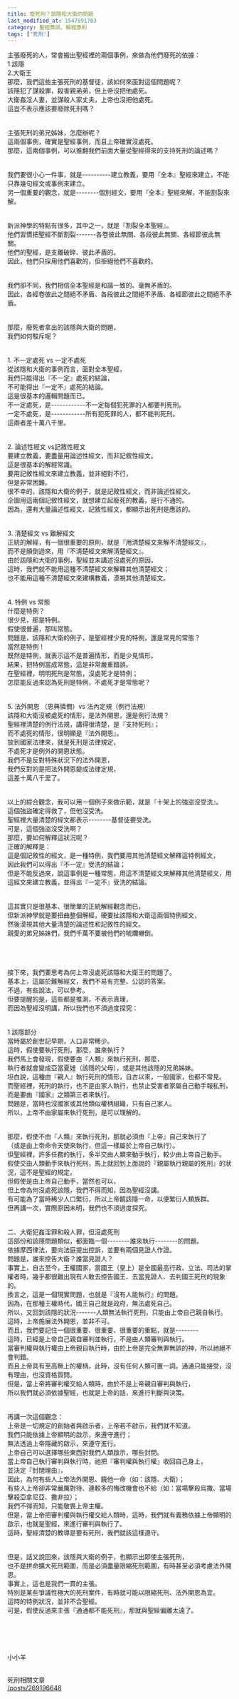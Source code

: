```yaml
---
title: 廢死刑？該隱和大衛的問題
last_modified_at: 1547991703
category: 聖經無誤、解經原則
tags: ['死刑']
---
```


<p>主張廢死的人，常會搬出聖經裡的兩個事例，來做為他們廢死的依據：<br>
1.該隱<br>
2.大衛王<br>
那麼，我們這些主張死刑的基督徒，該如何來面對這個問題呢？<br>
<!--more-->該隱犯了謀殺罪，殺害親弟弟，但上帝沒把他處死。<br>
大衛姦淫人妻，並謀殺人家丈夫，上帝也沒把他處死。<br>
這豈不表示應該要廢除死刑嗎？<br>
<br>
<br>
主張死刑的弟兄姊妹，怎麼辦呢？<br>
這兩個事例，確實是聖經事例，而且上帝確實沒處死。<br>
那麼，這兩個事例，可以推翻我們前面大量從聖經得來的支持死刑的論述嗎？<br>
<br>
<br>
我們要很小心一件事，就是----------建立教義，要用『全本』聖經來建立，不能只靠幾句經文或事例來建立。<br>
另一個重要的觀念，就是--------個別經文，要用『全本』聖經來解，不能割裂來解。<br>
<br>
<br>
新派神學的特點有很多，其中之一，就是『割裂全本聖經』。<br>
他們習慣把聖經不斷割裂-------各卷彼此無關、各段彼此無關、各經節彼此無關。<br>
他們的聖經，是支離破碎、彼此矛盾的。<br>
因此，他們只採用他們喜歡的，但拒絕他們不喜歡的。<br>
<br>
<br>
我們卻不同，我們相信全本聖經是和諧一致的、毫無矛盾的。<br>
因此，各經卷彼此之間絕不矛盾、各段彼此之間絕不矛盾、各經節彼此之間絕不矛盾。<br>
<br>
<br>
那麼，廢死者拿出的該隱與大衛的問題，<br>
我們如何駁斥呢？<br>
<br>
<br>
1. 不一定處死 vs 一定不處死<br>
從該隱和大衛的事例而言，面對全本聖經，<br>
我們只能得出『不一定』處死的結論，<br>
不可能得出『一定不』處死的結論。<br>
這是很基本的邏輯問題而已。<br>
不一定處死，是------------不一定每個犯死罪的人都要判死刑。<br>
一定不處死，是------------所有犯死罪的人，都不能判死刑。<br>
這兩者差十萬八千里。<br>
<br>
<br>
2. 論述性經文 vs記敘性經文<br>
要建立教義，要盡量用論述性經文，而非記敘性經文。<br>
這是很基本的解經常識。<br>
要用記敘性經文來建立教義，並非絕對不行，<br>
但是非常困難。<br>
很不幸的，該隱和大衛的例子，就是記敘性經文，而非論述性經文。<br>
企圖用這兩個記敘性經文，就想建立起廢死的教義，是行不通的。<br>
因為，還有大量論述性經文、記敘性經文，都顯示出死刑是應該的。<br>
<br>
<br>
3. 清楚經文 vs 難解經文<br>
正統的解經，有一個很重要的原則，就是『用清楚經文來解不清楚經文』，<br>
而不是顛倒過來，用『不清楚經文來解清楚經文』。<br>
由於該隱和大衛的事例，聖經並未講述沒處死的原因，<br>
這時，我們就不能用這種不清楚經文來解釋其他清楚經文；<br>
也不能用這種不清楚經文來建構教義，漠視其他清楚經文。<br>
<br>
<br>
4. 特例 vs 常態<br>
什麼是特例？<br>
很少見，那是特例。<br>
假使很普遍，那叫常態。<br>
問題是，該隱和大衛的例子，是聖經裡少見的特例，還是常見的常態？<br>
當然是特例！<br>
既然是特例，就表示這不是普遍情形，而是少見情形。<br>
結果，把特例當成常態，這是非常嚴重錯誤。<br>
在聖經裡，明明死刑是常態，沒處死才是特例；<br>
怎麼能反過來認為死刑是特例，不處死才是常態呢？<br>
<br>
<br>
5. 法外開恩 （恩典憐憫）vs 法內定規（例行法規）<br>
該隱和大衛沒被處死的情形，是法外開恩，還是例行法規？<br>
聖經裡清楚的例行法規，講得很清楚，是『支持死刑』；<br>
而不處死的情形，很明顯是『法外開恩』。<br>
放到國家法律來，就是死刑是法律規定，<br>
不處死才是例外的開恩狀態。<br>
我們不是反對特殊狀況下的法外開恩，<br>
我們反對的是把法外開恩變成法律定規，<br>
這差十萬八千里了。<br>
<br>
<br>
以上的綜合觀念，我可以用一個例子來做示範，就是『十架上的強盜沒受洗』。<br>
這個強盜確定得救了，但他沒受洗。<br>
聖經裡大量清楚的經文都表示--------基督徒要受洗。<br>
可是，這個強盜沒受洗啊？<br>
那麼，要如何解釋這狀況呢？<br>
正確的解釋是：<br>
這是個記敘性的經文，是一種特例，我們要用其他清楚經文解釋這特例經文，<br>
因此我們可以得出『不一定』受洗的結論；<br>
但是不能反過來，說這事例是一種常態，用這不清楚經文來解釋其他清楚經文，用這經文來建立教義，並得出『一定不』受洗的結論。<br>
<br>
<br>
這其實只是很基本、很簡單的正統解經觀念而已，<br>
但新派神學就是要扭曲整個解經，硬要扯該隱和大衛這兩個特例經文，<br>
然後漠視其他大量清楚的論述性和記敘性的經文。<br>
親愛的弟兄姊妹們，我們千萬不要被他們的唬爛嚇倒。<br>
<br>
<br>
<br>
<br>
接下來，我們要思考為何上帝沒處死該隱和大衛王的問題了。<br>
基本上，這屬於難解經文，我們不易有完整、公認的答案。<br>
不過，有些說法，可以參考。<br>
但要提醒的是，這些都是推測，不表示真理，<br>
而因為聖經沒明講，所以我們也不須過度探究：<br>
<br>
<br>
1.該隱部分<br>
當時屬於創世記早期，人口非常稀少。<br>
這時，假使要執行死刑，那麼，誰來執行？<br>
我們馬上會發現，假使要由『人類』來執行死刑，那麼，<br>
執行者就會變成亞當夏娃（該隱的父母），或是其他該隱的兄弟姊妹。<br>
坦白說，這種由『親人』執行死刑的情形，自古以來，一般國家，也都不常見。<br>
而聖經裡，死刑的執行，也不是由家人執行，也禁止受害者家屬自己動手報私刑，<br>
而是要由『國家』之類第三者來執行。<br>
問題是，當時也沒國家或其他類似權柄組織，只有自己家人。<br>
所以，上帝不由家屬來執行死刑，是可以理解的。<br>
<br>
<br>
那麼，假使不由『人類』來執行死刑，那就必須由『上帝』自己來執行了<br>
（或是由上帝命令天使來執行，但這一樣屬於上帝自己執行）。<br>
但聖經裡，許多任務的執行，多半交由人類來動手執行，較少由上帝自己動手。<br>
假使交由人類動手來執行死刑，馬上就回到上面說的『親屬執行親屬的死刑』的狀況，這不是聖經的規定。<br>
但假使是由上帝自己動手，當然也可以，<br>
但上帝為何沒處死該隱，我們不得而知，因為聖經沒講。<br>
有可能為了當時稀少人口繁衍，所以上帝饒該隱一命，以便繁衍人類族群。<br>
但再講一次，實際原因未明，我們也不須過度探究。<br>
<br>
<br>
二、大衛犯姦淫罪和殺人罪，但沒處死刑<br>
這部份和該隱問題類似，都面臨一個--------誰來執行--------的問題。<br>
依據摩西律法，要向法庭提出控訴，並要有兩個見證人作證。<br>
問題是，誰來控告大衛？誰當見證人？<br>
事實上，自古至今，王權國家，當國王（皇上）是全國最高行政、立法、司法的掌權者時，幾乎都很難出現有人敢去控告國王、去當見證人、去判國王死刑的現象的。<br>
換言之，這是一個現實問題，也就是『沒有人能執行』的問題。<br>
因為，在那種王權時代，國王自己就是政府，無法處死自己。<br>
所以，又回到該隱的狀況-------人類無法執行死刑，只能由上帝自己親自執行。<br>
這時，上帝施展法外開恩，並非不可。<br>
而且，我們要記住一個很重要、很重要、很重要的重點，就是--------<br>
這時，已經是上帝自己親自審判並執行，不是由人類審判與執行。<br>
當審判權與執行權由上帝親自執行時，由於上帝是完全無罪無誤的神，所以祂絕不會判錯。<br>
而且上帝具有至高無上的權柄，此時，沒有任何人類可置一詞，通通只能接受，沒有理由，也沒資格質問。<br>
但是，當上帝將審判權交給人類時，由於不是上帝親自審判與執行，<br>
所以我們就必須依據聖經，也就是上帝的話，來進行判斷與決策。<br>
<br>
<br>
再講一次這個觀念：<br>
上帝是一切規定的創始者與啟示者，上帝若不啟示，我們就不知道。<br>
我們只能依據上帝顯明的啟示，來遵守進行；<br>
無法透過上帝隱藏的啟示，來遵守進行。<br>
上帝自己可以選擇哪些東西對我們人類啟示，哪些封閉。<br>
當上帝自己執行審判與執行時，祂把『審判權與執行權』收回自己身上，<br>
並決定『封閉理由』，<br>
因此，為何有些人上帝法外開恩、饒他一命（如：該隱、大衛）；<br>
有些人上帝卻非常嚴厲對待、連較多的悔改機會也不給（如：當場擊殺烏撒、當場擊殺亞拿尼亞、撒非拉）；<br>
我們不得而知，只能敬畏上帝主權。<br>
但是，當上帝把審判權與執行權交給人類時，這時，我們就有義務依據上帝顯明的啟示，也就是聖經，來進行審判與執行了。<br>
這時，聖經清楚的教導是要有死刑，我們就該這樣遵守。<br>
<br>
<br>
但是，話又說回來，該隱與大衛的例子，也顯示出即使主張死刑，<br>
也不是拼命擴大死刑範圍，而是必須盡量限縮死刑範圍，有時甚至必須考慮法外開恩。<br>
事實上，這也是我們一貫的主張。<br>
特別是某些爭議性極大的死刑案件，有時就可能以限縮死刑、法外開恩為宜。<br>
這時的特例狀況，並非不合聖經。<br>
可是，假使反過來主張『通通都不能死刑』，那就與聖經偏離太遠了。<br>
<br>
<br>
<br>
<br>
<br>
小小羊<br>
&nbsp;</p>

<p>死刑相關文章<br>
<a href="/posts/269196648">/posts/269196648</a></p>



